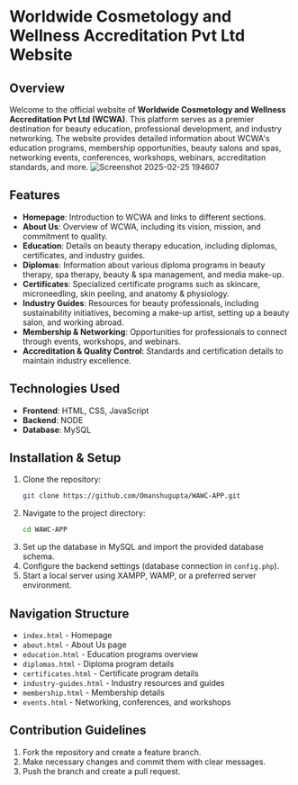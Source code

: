 # Worldwide Cosmetology and Wellness Accreditation Pvt Ltd Website

## Overview

Welcome to the official website of **Worldwide Cosmetology and Wellness Accreditation Pvt Ltd (WCWA)**. This platform serves as a premier destination for beauty education, professional development, and industry networking. The website provides detailed information about WCWA's education programs, membership opportunities, beauty salons and spas, networking events, conferences, workshops, webinars, accreditation standards, and more.
![Screenshot 2025-02-25 194607](https://github.com/user-attachments/assets/04a5e043-40ce-4f9f-9545-5eec5b4cc9b2)

## Features

- **Homepage**: Introduction to WCWA and links to different sections.
- **About Us**: Overview of WCWA, including its vision, mission, and commitment to quality.
- **Education**: Details on beauty therapy education, including diplomas, certificates, and industry guides.
- **Diplomas**: Information about various diploma programs in beauty therapy, spa therapy, beauty & spa management, and media make-up.
- **Certificates**: Specialized certificate programs such as skincare, microneedling, skin peeling, and anatomy & physiology.
- **Industry Guides**: Resources for beauty professionals, including sustainability initiatives, becoming a make-up artist, setting up a beauty salon, and working abroad.
- **Membership & Networking**: Opportunities for professionals to connect through events, workshops, and webinars.
- **Accreditation & Quality Control**: Standards and certification details to maintain industry excellence.

## Technologies Used

- **Frontend**: HTML, CSS, JavaScript
- **Backend**: NODE
- **Database**: MySQL

## Installation & Setup

1. Clone the repository:
   ```sh
   git clone https://github.com/Omanshugupta/WAWC-APP.git
   ```
2. Navigate to the project directory:
   ```sh
   cd WAWC-APP
   ```
3. Set up the database in MySQL and import the provided database schema.
4. Configure the backend settings (database connection in `config.php`).
5. Start a local server using XAMPP, WAMP, or a preferred server environment.

## Navigation Structure

- `index.html` - Homepage
- `about.html` - About Us page
- `education.html` - Education programs overview
- `diplomas.html` - Diploma program details
- `certificates.html` - Certificate program details
- `industry-guides.html` - Industry resources and guides
- `membership.html` - Membership details
- `events.html` - Networking, conferences, and workshops

## Contribution Guidelines

1. Fork the repository and create a feature branch.
2. Make necessary changes and commit them with clear messages.
3. Push the branch and create a pull request.





